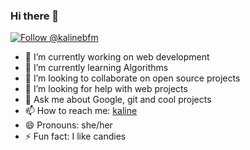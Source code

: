### Hi there 👋

<a href="https://twitter.com/intent/follow?screen_name=kalinebfm"><img src="https://img.shields.io/twitter/follow/kalinebfm.svg?label=Follow%20@kalinebfm" alt="Follow @kalinebfm"></img></a>


<!--
**kaline/kaline** is a ✨ _special_ ✨ repository because its `README.md` (this file) appears on your GitHub profile.

Here are some ideas to get you started
-->


- 🔭 I’m currently working on web development
- 🌱 I’m currently learning Algorithms
- 👯 I’m looking to collaborate on open source projects
- 🤔 I’m looking for help with web projects
- 💬 Ask me about Google, git and cool projects
- 📫 How to reach me: <a href="kaline.me">kaline</a>
- 😄 Pronouns: she/her
- ⚡ Fun fact: I like candies

